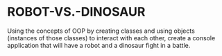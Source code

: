 # ROBOT-VS.-DINOSAUR
Using the concepts of OOP by creating classes and using objects (instances of those classes) to interact with each other, create a console application that will have a robot and a dinosaur fight in a battle.  
